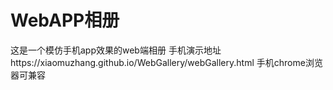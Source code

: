 # WebAPP相册
这是一个模仿手机app效果的web端相册
手机演示地址https://xiaomuzhang.github.io/WebGallery/webGallery.html
手机chrome浏览器可兼容
